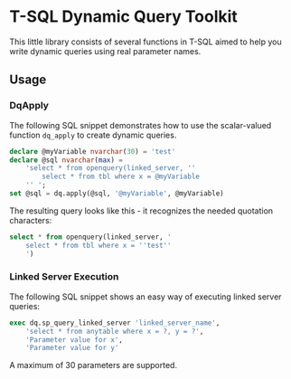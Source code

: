 # T-SQL Dynamic Query Toolkit
This little library consists of several functions in T-SQL aimed
to help you write dynamic queries using real parameter names.

## Usage

### DqApply
The following SQL snippet demonstrates how to use the scalar-valued function
`dq_apply` to create dynamic queries.

```sql
declare @myVariable nvarchar(30) = 'test'
declare @sql nvarchar(max) =
	'select * from openquery(linked_server, ''
		select * from tbl where x = @myVariable
	'' ';
set @sql = dq.apply(@sql, '@myVariable', @myVariable)
```

The resulting query looks like this - it recognizes the needed quotation characters:

```sql
select * from openquery(linked_server, '
	select * from tbl where x = ''test''
	')
```

### Linked Server Execution
The following SQL snippet shows an easy way of executing linked server queries:

```sql
exec dq.sp_query_linked_server 'linked_server_name', 
	'select * from anytable where x = ?, y = ?', 
	'Parameter value for x',
	'Parameter value for y'
```

A maximum of 30 parameters are supported.